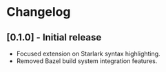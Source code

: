 # Changelog

## [0.1.0] - Initial release
- Focused extension on Starlark syntax highlighting.
- Removed Bazel build system integration features.
